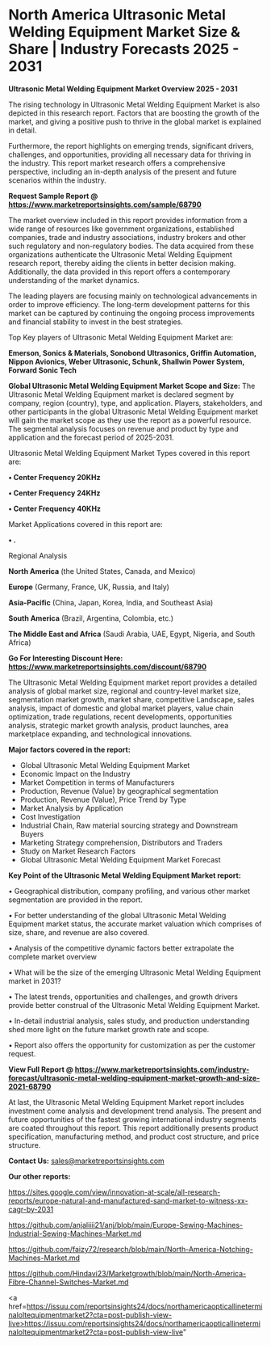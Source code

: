 # North America Ultrasonic Metal Welding Equipment Market Size & Share | Industry Forecasts 2025 - 2031

<Strong> Ultrasonic Metal Welding Equipment Market Overview 2025 - 2031</strong>

The rising technology in Ultrasonic Metal Welding Equipment Market is also depicted in this research report. Factors that are boosting the growth of the market, and giving a positive push to thrive in the global market is explained in detail.

Furthermore, the report highlights on emerging trends, significant drivers, challenges, and opportunities, providing all necessary data for thriving in the industry. This report market research offers a comprehensive perspective, including an in-depth analysis of the present and future scenarios within the industry.

<strong>Request Sample Report @ <a href=https://www.marketreportsinsights.com/sample/68790>https://www.marketreportsinsights.com/sample/68790</a></strong>

The market overview included in this report provides information from a wide range of resources like government organizations, established companies, trade and industry associations, industry brokers and other such regulatory and non-regulatory bodies. The data acquired from these organizations authenticate the Ultrasonic Metal Welding Equipment research report, thereby aiding the clients in better decision making. Additionally, the data provided in this report offers a contemporary understanding of the market dynamics.

The leading players are focusing mainly on technological advancements in order to improve efficiency. The long-term development patterns for this market can be captured by continuing the ongoing process improvements and financial stability to invest in the best strategies.

Top Key players of Ultrasonic Metal Welding Equipment Market are:

<strong>Emerson, Sonics & Materials, Sonobond Ultrasonics, Griffin Automation, Nippon Avionics, Weber Ultrasonic, Schunk, Shallwin Power System, Forward Sonic Tech</strong>

<strong><b>Global Ultrasonic Metal Welding Equipment Market Scope and Size:</b></strong>
The Ultrasonic Metal Welding Equipment market is declared segment by company, region (country), type, and application. Players, stakeholders, and other participants in the global Ultrasonic Metal Welding Equipment market will gain the market scope as they use the report as a powerful resource. The segmental analysis focuses on revenue and product by type and application and the forecast period of 2025-2031.

Ultrasonic Metal Welding Equipment Market Types covered in this report are:

<strong>• Center Frequency 20KHz

• Center Frequency 24KHz

• Center Frequency 40KHz</strong>

Market Applications covered in this report are:

<strong>• .</strong> 

Regional Analysis

<strong>North America</strong> (the United States, Canada, and Mexico)

<strong>Europe</strong> (Germany, France, UK, Russia, and Italy)

<strong>Asia-Pacific</strong> (China, Japan, Korea, India, and Southeast Asia)

<strong>South America</strong> (Brazil, Argentina, Colombia, etc.)

<strong>The Middle East and Africa</strong> (Saudi Arabia, UAE, Egypt, Nigeria, and South Africa)

<strong>Go For Interesting Discount Here: <a href=https://www.marketreportsinsights.com/discount/68790>https://www.marketreportsinsights.com/discount/68790</a></strong>

The Ultrasonic Metal Welding Equipment market report provides a detailed analysis of global market size, regional and country-level market size, segmentation market growth, market share, competitive Landscape, sales analysis, impact of domestic and global market players, value chain optimization, trade regulations, recent developments, opportunities analysis, strategic market growth analysis, product launches, area marketplace expanding, and technological innovations.

<strong><b>Major factors covered in the report:</b></strong>
<ul>
  <li>Global Ultrasonic Metal Welding Equipment Market </li>
  <li>Economic Impact on the Industry</li>
  <li>Market Competition in terms of Manufacturers</li>
  <li>Production, Revenue (Value) by geographical segmentation</li>
  <li>Production, Revenue (Value), Price Trend by Type</li>
  <li>Market Analysis by Application</li>
  <li>Cost Investigation</li>
  <li>Industrial Chain, Raw material sourcing strategy and Downstream Buyers</li>
  <li>Marketing Strategy comprehension, Distributors and Traders</li>
  <li>Study on Market Research Factors</li>
  <li>Global Ultrasonic Metal Welding Equipment Market Forecast</li>
</ul>

<strong><b>Key Point of the Ultrasonic Metal Welding Equipment Market report:</b></strong>

• Geographical distribution, company profiling, and various other market segmentation are provided in the report.

• For better understanding of the global Ultrasonic Metal Welding Equipment market status, the accurate market valuation which comprises of size, share, and revenue are also covered.

• Analysis of the competitive dynamic factors better extrapolate the complete market overview

• What will be the size of the emerging Ultrasonic Metal Welding Equipment market in 2031?

• The latest trends, opportunities and challenges, and growth drivers provide better construal of the Ultrasonic Metal Welding Equipment Market.

• In-detail industrial analysis, sales study, and production understanding shed more light on the future market growth rate and scope.

• Report also offers the opportunity for customization as per the customer request.

<strong><b>View Full Report @ <a href=https://www.marketreportsinsights.com/industry-forecast/ultrasonic-metal-welding-equipment-market-growth-and-size-2021-68790>https://www.marketreportsinsights.com/industry-forecast/ultrasonic-metal-welding-equipment-market-growth-and-size-2021-68790</a></b></strong>


At last, the Ultrasonic Metal Welding Equipment Market report includes investment come analysis and development trend analysis. The present and future opportunities of the fastest growing international industry segments are coated throughout this report. This report additionally presents product specification, manufacturing method, and product cost structure, and price structure.

<strong>Contact Us:</strong>
sales@marketreportsinsights.com

<strong>Our other reports:</strong>

<a href=https://sites.google.com/view/innovation-at-scale/all-research-reports/europe-natural-and-manufactured-sand-market-to-witness-xx-cagr-by-2031>https://sites.google.com/view/innovation-at-scale/all-research-reports/europe-natural-and-manufactured-sand-market-to-witness-xx-cagr-by-2031</a>

<a href=https://github.com/anjaliiii21/anj/blob/main/Europe-Sewing-Machines-Industrial-Sewing-Machines-Market.md>https://github.com/anjaliiii21/anj/blob/main/Europe-Sewing-Machines-Industrial-Sewing-Machines-Market.md</a>

<a href=https://github.com/faizy72/research/blob/main/North-America-Notching-Machines-Market.md>https://github.com/faizy72/research/blob/main/North-America-Notching-Machines-Market.md</a>

<a href=https://github.com/Hindavi23/Marketgrowth/blob/main/North-America-Fibre-Channel-Switches-Market.md>https://github.com/Hindavi23/Marketgrowth/blob/main/North-America-Fibre-Channel-Switches-Market.md</a>

<a href=https://issuu.com/reportsinsights24/docs/northamericaopticallineterminaloltequipmentmarket2?cta=post-publish-view-live>https://issuu.com/reportsinsights24/docs/northamericaopticallineterminaloltequipmentmarket2?cta=post-publish-view-live</a>"
